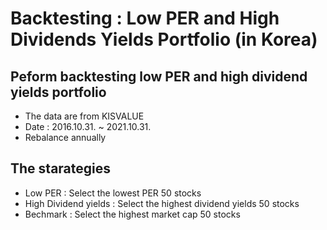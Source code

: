 # Backtesting : Low PER and High Dividends Yields Portfolio (in Korea)

## Peform backtesting low PER and high dividend yields portfolio
* The data are from KISVALUE
* Date : 2016.10.31. ~ 2021.10.31.
* Rebalance annually

## The starategies
* Low PER : Select the lowest PER 50 stocks 
* High Dividend yields : Select the highest dividend yields 50 stocks 
* Bechmark : Select the highest market cap 50 stocks 
